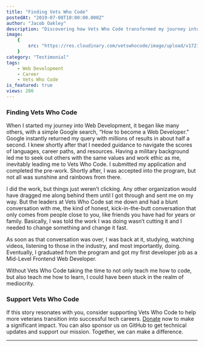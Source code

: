 ```yaml
---
title: "Finding Vets Who Code"
postedAt: "2019-07-08T10:00:00.000Z"
author: "Jacob Oakley"
description: "Discovering how Vets Who Code transformed my journey into web development."
image:
    {
        src: "https://res.cloudinary.com/vetswhocode/image/upload/v1721215701/jacob_oakley_s4vzb0.jpg",
    }
category: "Testimonial"
tags:
    - Web Development
    - Career
    - Vets Who Code
is_featured: true
views: 200
---
```


### Finding Vets Who Code

When I started my journey into Web Development, it began like many others, with a simple Google search, “How to become a Web Developer.” Google instantly returned my query with millions of results in about half a second. I knew shortly after that I needed guidance to navigate the scores of languages, career paths, and resources. Having a military background led me to seek out others with the same values and work ethic as me, inevitably leading me to Vets Who Code. I submitted my application and completed the pre-work. Shortly after, I was accepted into the program, but not all was sunshine and rainbows from there.

I did the work, but things just weren’t clicking. Any other organization would have dragged me along behind them until I got through and sent me on my way. But the leaders at Vets Who Code sat me down and had a blunt conversation with me, the kind of honest, kick-in-the-butt conversation that only comes from people close to you, like friends you have had for years or family. Basically, I was told the work I was doing wasn’t cutting it and I needed to change something and change it fast.

As soon as that conversation was over, I was back at it, studying, watching videos, listening to those in the industry, and most importantly, doing. Eventually, I graduated from the program and got my first developer job as a Mid-Level Frontend Web Developer.

Without Vets Who Code taking the time to not only teach me how to code, but also teach me how to learn, I could have been stuck in the realm of mediocrity.

### Support Vets Who Code

If this story resonates with you, consider supporting Vets Who Code to help more veterans transition into successful tech careers. [Donate](https://vetswhocode.io/donate) now to make a significant impact. You can also sponsor us on GitHub to get technical updates and support our mission. Together, we can make a difference.

---

